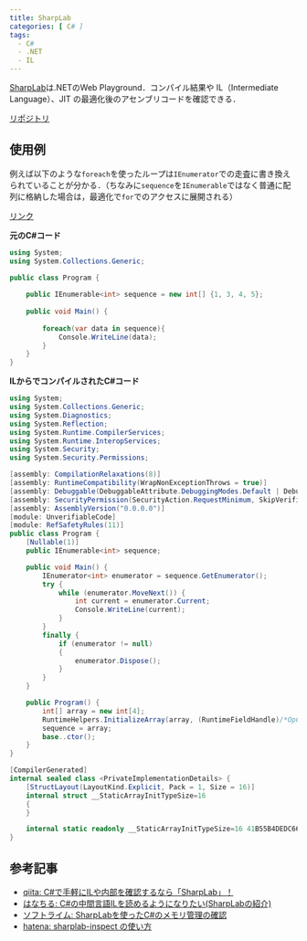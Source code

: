 ```yaml
---
title: SharpLab
categories: [ C# ]
tags:
  - C#
  - .NET
  - IL
---
```


[SharpLab][SharpLab]は.NETのWeb Playground．コンパイル結果や IL（Intermediate Language）、JIT の最適化後のアセンブリコードを確認できる．

[リポジトリ](https://github.com/ashmind/SharpLab)


## 使用例

例えば以下のような`foreach`を使ったループは`IEnumerator`での走査に書き換えられていることが分かる．（ちなみに`sequence`を`IEnumerable`ではなく普通に配列に格納した場合は，最適化で`for`でのアクセスに展開される）

[リンク](https://sharplab.io/#v2:CYLg1APgAgDABFAjAbgLACgNQMwIEwKIDscA3hnJQrlACxwCyAhgJYB2AFAJRkVX/sALnADKARwCuTAE4BTDkLhsJAWx4BeAHxLVcAFQ6VaTOn4C2wwSxWy46uHmNmqigCrXZAZwUXDG7VY2+oZOznB8zkgAnBziUnIceFxcoZGIMe423tjJxgCQAL4YBUA=)

**元のC#コード**
```cs
using System;
using System.Collections.Generic;

public class Program {
    
    public IEnumerable<int> sequence = new int[] {1, 3, 4, 5};
    
    public void Main() {
        
        foreach(var data in sequence){
            Console.WriteLine(data);
        }
	}
}
```

**ILからでコンパイルされたC#コード**
```cs
using System;
using System.Collections.Generic;
using System.Diagnostics;
using System.Reflection;
using System.Runtime.CompilerServices;
using System.Runtime.InteropServices;
using System.Security;
using System.Security.Permissions;

[assembly: CompilationRelaxations(8)]
[assembly: RuntimeCompatibility(WrapNonExceptionThrows = true)]
[assembly: Debuggable(DebuggableAttribute.DebuggingModes.Default | DebuggableAttribute.DebuggingModes.IgnoreSymbolStoreSequencePoints | DebuggableAttribute.DebuggingModes.EnableEditAndContinue | DebuggableAttribute.DebuggingModes.DisableOptimizations)]
[assembly: SecurityPermission(SecurityAction.RequestMinimum, SkipVerification = true)]
[assembly: AssemblyVersion("0.0.0.0")]
[module: UnverifiableCode]
[module: RefSafetyRules(11)]
public class Program {
    [Nullable(1)]
    public IEnumerable<int> sequence;

    public void Main() {
        IEnumerator<int> enumerator = sequence.GetEnumerator();
        try {
            while (enumerator.MoveNext()) {
                int current = enumerator.Current;
                Console.WriteLine(current);
            }
        }
        finally {
            if (enumerator != null)
            {
                enumerator.Dispose();
            }
        }
    }

    public Program() {
        int[] array = new int[4];
        RuntimeHelpers.InitializeArray(array, (RuntimeFieldHandle)/*OpCode not supported: LdMemberToken*/);
        sequence = array;
        base..ctor();
    }
}

[CompilerGenerated]
internal sealed class <PrivateImplementationDetails> {
    [StructLayout(LayoutKind.Explicit, Pack = 1, Size = 16)]
    internal struct __StaticArrayInitTypeSize=16
    {
    }

    internal static readonly __StaticArrayInitTypeSize=16 41B55B4DEDC66ED3C584B40C7DCC5A513748CD552A48FD9D46DF0BFC87E57152/* Not supported: data(01 00 00 00 03 00 00 00 04 00 00 00 05 00 00 00) */;
}
```


## 参考記事

- [qiita: C#で手軽にILや内部を確認するなら「SharpLab」！](https://qiita.com/RyotaMurohoshi/items/a6a252915f11f7559efe)
- [はなちる: C#の中間言語ILを読めるようになりたい(SharpLabの紹介)](https://www.hanachiru-blog.com/entry/2021/07/27/152200)
- [ソフトライム: SharpLabを使ったC#のメモリ管理の確認](https://soft-rime.com/post-9359/)
- [hatena: sharplab-inspect の使い方](https://shikaku-sh.hatenablog.com/entry/c-sharp-how-to-use-sharplab-inspect)


<!-- リンク -->

[SharpLab]: https://sharplab.io/

